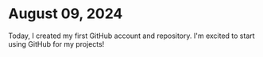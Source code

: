 # August 09, 2024 
Today, I created my first GitHub account and repository. I'm excited to start using GitHub for my projects!
